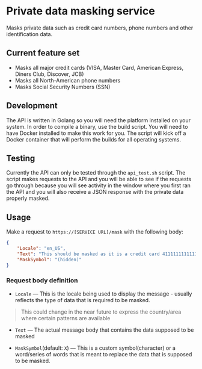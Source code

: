 # Private data masking service

Masks private data such as credit card numbers, phone numbers and other identification data.

## Current feature set

- Masks all major credit cards (VISA, Master Card, American Express, Diners Club, Discover, JCB)
- Masks all North-American phone numbers
- Masks Social Security Numbers (SSN)

## Development

The API is written in Golang so you will need the platform installed on your system.
In order to compile a binary, use the build script.
You will need to have Docker installed to make this work for you. The script will kick off
a Docker container that will perform the builds for all operating systems.

## Testing

Currently the API can only be tested through the `api_test.sh` script. The script
makes requests to the API and you will be able to see if the requests go through because you will
see activity in the window where you first ran the API and you will also receive a JSON
response with the private data properly masked.

## Usage
Make a request to `https://[SERVICE URL]/mask` with the following body:

```json
{
    "Locale": "en_US",
    "Text": "This should be masked as it is a credit card 4111111111111111(VISA). This too should be masked as it is a North American phone number 1-(555)-555-5555? The service can also mask Social Security Numbers like this one: 555-55-5555",
    "MaskSymbol": "(hidden)"
}
```

### Request body definition

- `Locale` &mdash; This is the locale being used to display the message - usually reflects the type of data that is required to be masked.
> This could change in the near future to express the country/area where certain patterns are available

- `Text` &mdash; The actual message body that contains the data supposed to be masked

- `MaskSymbol`(default: `X`) &mdash; This is a custom symbol(character) or a word/series of words that is meant to replace the data that is supposed to be masked.
